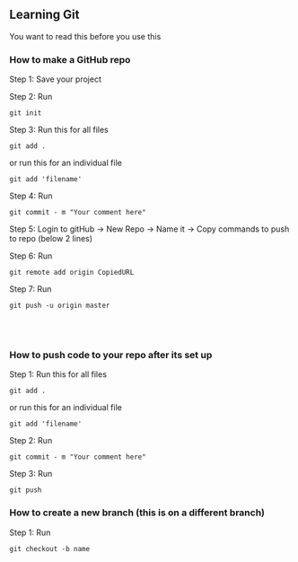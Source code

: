 ## Learning Git

You want to read this before you use this


### How to make a GitHub repo

Step 1: Save your project  
  
Step 2: Run 
```
git init
```
Step 3: Run this for all files
```
git add . 
```
or run this for an individual file
```
git add 'filename' 
```
Step 4: Run 
```
git commit - m "Your comment here" 
```
Step 5: Login to gitHub -> New Repo -> Name it -> Copy commands to push to repo (below 2 lines)  
  
Step 6: Run
```
git remote add origin CopiedURL
```
Step 7: Run
```
git push -u origin master
```

<br/><br/>


### How to push code to your repo after its set up

Step 1: Run this for all files
```
git add . 
```
or run this for an individual file
```
git add 'filename' 
```
Step 2: Run 
```
git commit - m "Your comment here" 
```
Step 3: Run 
```
git push
```

### How to create a new branch (this is on a different branch)

Step 1: Run
```
git checkout -b name
```
